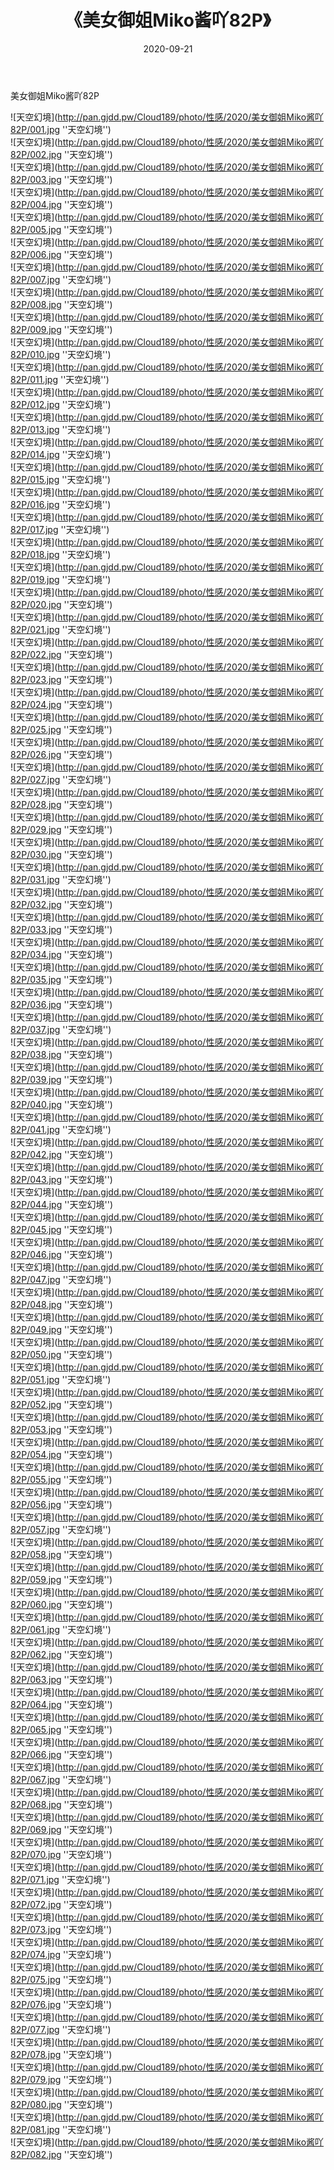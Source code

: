 ﻿---
layout: post
title:  《美女御姐Miko酱吖82P》
date:   2020-09-21
img: http://pan.gjdd.pw/Cloud189/photo/性感/2020/美女御姐Miko酱吖82P/000.jpg
categories: [美女, 性感, 泳衣]
---

美女御姐Miko酱吖82P



![天空幻境](http://pan.gjdd.pw/Cloud189/photo/性感/2020/美女御姐Miko酱吖82P/001.jpg ''天空幻境'') <br>
![天空幻境](http://pan.gjdd.pw/Cloud189/photo/性感/2020/美女御姐Miko酱吖82P/002.jpg ''天空幻境'') <br>
![天空幻境](http://pan.gjdd.pw/Cloud189/photo/性感/2020/美女御姐Miko酱吖82P/003.jpg ''天空幻境'') <br>
![天空幻境](http://pan.gjdd.pw/Cloud189/photo/性感/2020/美女御姐Miko酱吖82P/004.jpg ''天空幻境'') <br>
![天空幻境](http://pan.gjdd.pw/Cloud189/photo/性感/2020/美女御姐Miko酱吖82P/005.jpg ''天空幻境'') <br>
![天空幻境](http://pan.gjdd.pw/Cloud189/photo/性感/2020/美女御姐Miko酱吖82P/006.jpg ''天空幻境'') <br>
![天空幻境](http://pan.gjdd.pw/Cloud189/photo/性感/2020/美女御姐Miko酱吖82P/007.jpg ''天空幻境'') <br>
![天空幻境](http://pan.gjdd.pw/Cloud189/photo/性感/2020/美女御姐Miko酱吖82P/008.jpg ''天空幻境'') <br>
![天空幻境](http://pan.gjdd.pw/Cloud189/photo/性感/2020/美女御姐Miko酱吖82P/009.jpg ''天空幻境'') <br>
![天空幻境](http://pan.gjdd.pw/Cloud189/photo/性感/2020/美女御姐Miko酱吖82P/010.jpg ''天空幻境'') <br>
![天空幻境](http://pan.gjdd.pw/Cloud189/photo/性感/2020/美女御姐Miko酱吖82P/011.jpg ''天空幻境'') <br>
![天空幻境](http://pan.gjdd.pw/Cloud189/photo/性感/2020/美女御姐Miko酱吖82P/012.jpg ''天空幻境'') <br>
![天空幻境](http://pan.gjdd.pw/Cloud189/photo/性感/2020/美女御姐Miko酱吖82P/013.jpg ''天空幻境'') <br>
![天空幻境](http://pan.gjdd.pw/Cloud189/photo/性感/2020/美女御姐Miko酱吖82P/014.jpg ''天空幻境'') <br>
![天空幻境](http://pan.gjdd.pw/Cloud189/photo/性感/2020/美女御姐Miko酱吖82P/015.jpg ''天空幻境'') <br>
![天空幻境](http://pan.gjdd.pw/Cloud189/photo/性感/2020/美女御姐Miko酱吖82P/016.jpg ''天空幻境'') <br>
![天空幻境](http://pan.gjdd.pw/Cloud189/photo/性感/2020/美女御姐Miko酱吖82P/017.jpg ''天空幻境'') <br>
![天空幻境](http://pan.gjdd.pw/Cloud189/photo/性感/2020/美女御姐Miko酱吖82P/018.jpg ''天空幻境'') <br>
![天空幻境](http://pan.gjdd.pw/Cloud189/photo/性感/2020/美女御姐Miko酱吖82P/019.jpg ''天空幻境'') <br>
![天空幻境](http://pan.gjdd.pw/Cloud189/photo/性感/2020/美女御姐Miko酱吖82P/020.jpg ''天空幻境'') <br>
![天空幻境](http://pan.gjdd.pw/Cloud189/photo/性感/2020/美女御姐Miko酱吖82P/021.jpg ''天空幻境'') <br>
![天空幻境](http://pan.gjdd.pw/Cloud189/photo/性感/2020/美女御姐Miko酱吖82P/022.jpg ''天空幻境'') <br>
![天空幻境](http://pan.gjdd.pw/Cloud189/photo/性感/2020/美女御姐Miko酱吖82P/023.jpg ''天空幻境'') <br>
![天空幻境](http://pan.gjdd.pw/Cloud189/photo/性感/2020/美女御姐Miko酱吖82P/024.jpg ''天空幻境'') <br>
![天空幻境](http://pan.gjdd.pw/Cloud189/photo/性感/2020/美女御姐Miko酱吖82P/025.jpg ''天空幻境'') <br>
![天空幻境](http://pan.gjdd.pw/Cloud189/photo/性感/2020/美女御姐Miko酱吖82P/026.jpg ''天空幻境'') <br>
![天空幻境](http://pan.gjdd.pw/Cloud189/photo/性感/2020/美女御姐Miko酱吖82P/027.jpg ''天空幻境'') <br>
![天空幻境](http://pan.gjdd.pw/Cloud189/photo/性感/2020/美女御姐Miko酱吖82P/028.jpg ''天空幻境'') <br>
![天空幻境](http://pan.gjdd.pw/Cloud189/photo/性感/2020/美女御姐Miko酱吖82P/029.jpg ''天空幻境'') <br>
![天空幻境](http://pan.gjdd.pw/Cloud189/photo/性感/2020/美女御姐Miko酱吖82P/030.jpg ''天空幻境'') <br>
![天空幻境](http://pan.gjdd.pw/Cloud189/photo/性感/2020/美女御姐Miko酱吖82P/031.jpg ''天空幻境'') <br>
![天空幻境](http://pan.gjdd.pw/Cloud189/photo/性感/2020/美女御姐Miko酱吖82P/032.jpg ''天空幻境'') <br>
![天空幻境](http://pan.gjdd.pw/Cloud189/photo/性感/2020/美女御姐Miko酱吖82P/033.jpg ''天空幻境'') <br>
![天空幻境](http://pan.gjdd.pw/Cloud189/photo/性感/2020/美女御姐Miko酱吖82P/034.jpg ''天空幻境'') <br>
![天空幻境](http://pan.gjdd.pw/Cloud189/photo/性感/2020/美女御姐Miko酱吖82P/035.jpg ''天空幻境'') <br>
![天空幻境](http://pan.gjdd.pw/Cloud189/photo/性感/2020/美女御姐Miko酱吖82P/036.jpg ''天空幻境'') <br>
![天空幻境](http://pan.gjdd.pw/Cloud189/photo/性感/2020/美女御姐Miko酱吖82P/037.jpg ''天空幻境'') <br>
![天空幻境](http://pan.gjdd.pw/Cloud189/photo/性感/2020/美女御姐Miko酱吖82P/038.jpg ''天空幻境'') <br>
![天空幻境](http://pan.gjdd.pw/Cloud189/photo/性感/2020/美女御姐Miko酱吖82P/039.jpg ''天空幻境'') <br>
![天空幻境](http://pan.gjdd.pw/Cloud189/photo/性感/2020/美女御姐Miko酱吖82P/040.jpg ''天空幻境'') <br>
![天空幻境](http://pan.gjdd.pw/Cloud189/photo/性感/2020/美女御姐Miko酱吖82P/041.jpg ''天空幻境'') <br>
![天空幻境](http://pan.gjdd.pw/Cloud189/photo/性感/2020/美女御姐Miko酱吖82P/042.jpg ''天空幻境'') <br>
![天空幻境](http://pan.gjdd.pw/Cloud189/photo/性感/2020/美女御姐Miko酱吖82P/043.jpg ''天空幻境'') <br>
![天空幻境](http://pan.gjdd.pw/Cloud189/photo/性感/2020/美女御姐Miko酱吖82P/044.jpg ''天空幻境'') <br>
![天空幻境](http://pan.gjdd.pw/Cloud189/photo/性感/2020/美女御姐Miko酱吖82P/045.jpg ''天空幻境'') <br>
![天空幻境](http://pan.gjdd.pw/Cloud189/photo/性感/2020/美女御姐Miko酱吖82P/046.jpg ''天空幻境'') <br>
![天空幻境](http://pan.gjdd.pw/Cloud189/photo/性感/2020/美女御姐Miko酱吖82P/047.jpg ''天空幻境'') <br>
![天空幻境](http://pan.gjdd.pw/Cloud189/photo/性感/2020/美女御姐Miko酱吖82P/048.jpg ''天空幻境'') <br>
![天空幻境](http://pan.gjdd.pw/Cloud189/photo/性感/2020/美女御姐Miko酱吖82P/049.jpg ''天空幻境'') <br>
![天空幻境](http://pan.gjdd.pw/Cloud189/photo/性感/2020/美女御姐Miko酱吖82P/050.jpg ''天空幻境'') <br>
![天空幻境](http://pan.gjdd.pw/Cloud189/photo/性感/2020/美女御姐Miko酱吖82P/051.jpg ''天空幻境'') <br>
![天空幻境](http://pan.gjdd.pw/Cloud189/photo/性感/2020/美女御姐Miko酱吖82P/052.jpg ''天空幻境'') <br>
![天空幻境](http://pan.gjdd.pw/Cloud189/photo/性感/2020/美女御姐Miko酱吖82P/053.jpg ''天空幻境'') <br>
![天空幻境](http://pan.gjdd.pw/Cloud189/photo/性感/2020/美女御姐Miko酱吖82P/054.jpg ''天空幻境'') <br>
![天空幻境](http://pan.gjdd.pw/Cloud189/photo/性感/2020/美女御姐Miko酱吖82P/055.jpg ''天空幻境'') <br>
![天空幻境](http://pan.gjdd.pw/Cloud189/photo/性感/2020/美女御姐Miko酱吖82P/056.jpg ''天空幻境'') <br>
![天空幻境](http://pan.gjdd.pw/Cloud189/photo/性感/2020/美女御姐Miko酱吖82P/057.jpg ''天空幻境'') <br>
![天空幻境](http://pan.gjdd.pw/Cloud189/photo/性感/2020/美女御姐Miko酱吖82P/058.jpg ''天空幻境'') <br>
![天空幻境](http://pan.gjdd.pw/Cloud189/photo/性感/2020/美女御姐Miko酱吖82P/059.jpg ''天空幻境'') <br>
![天空幻境](http://pan.gjdd.pw/Cloud189/photo/性感/2020/美女御姐Miko酱吖82P/060.jpg ''天空幻境'') <br>
![天空幻境](http://pan.gjdd.pw/Cloud189/photo/性感/2020/美女御姐Miko酱吖82P/061.jpg ''天空幻境'') <br>
![天空幻境](http://pan.gjdd.pw/Cloud189/photo/性感/2020/美女御姐Miko酱吖82P/062.jpg ''天空幻境'') <br>
![天空幻境](http://pan.gjdd.pw/Cloud189/photo/性感/2020/美女御姐Miko酱吖82P/063.jpg ''天空幻境'') <br>
![天空幻境](http://pan.gjdd.pw/Cloud189/photo/性感/2020/美女御姐Miko酱吖82P/064.jpg ''天空幻境'') <br>
![天空幻境](http://pan.gjdd.pw/Cloud189/photo/性感/2020/美女御姐Miko酱吖82P/065.jpg ''天空幻境'') <br>
![天空幻境](http://pan.gjdd.pw/Cloud189/photo/性感/2020/美女御姐Miko酱吖82P/066.jpg ''天空幻境'') <br>
![天空幻境](http://pan.gjdd.pw/Cloud189/photo/性感/2020/美女御姐Miko酱吖82P/067.jpg ''天空幻境'') <br>
![天空幻境](http://pan.gjdd.pw/Cloud189/photo/性感/2020/美女御姐Miko酱吖82P/068.jpg ''天空幻境'') <br>
![天空幻境](http://pan.gjdd.pw/Cloud189/photo/性感/2020/美女御姐Miko酱吖82P/069.jpg ''天空幻境'') <br>
![天空幻境](http://pan.gjdd.pw/Cloud189/photo/性感/2020/美女御姐Miko酱吖82P/070.jpg ''天空幻境'') <br>
![天空幻境](http://pan.gjdd.pw/Cloud189/photo/性感/2020/美女御姐Miko酱吖82P/071.jpg ''天空幻境'') <br>
![天空幻境](http://pan.gjdd.pw/Cloud189/photo/性感/2020/美女御姐Miko酱吖82P/072.jpg ''天空幻境'') <br>
![天空幻境](http://pan.gjdd.pw/Cloud189/photo/性感/2020/美女御姐Miko酱吖82P/073.jpg ''天空幻境'') <br>
![天空幻境](http://pan.gjdd.pw/Cloud189/photo/性感/2020/美女御姐Miko酱吖82P/074.jpg ''天空幻境'') <br>
![天空幻境](http://pan.gjdd.pw/Cloud189/photo/性感/2020/美女御姐Miko酱吖82P/075.jpg ''天空幻境'') <br>
![天空幻境](http://pan.gjdd.pw/Cloud189/photo/性感/2020/美女御姐Miko酱吖82P/076.jpg ''天空幻境'') <br>
![天空幻境](http://pan.gjdd.pw/Cloud189/photo/性感/2020/美女御姐Miko酱吖82P/077.jpg ''天空幻境'') <br>
![天空幻境](http://pan.gjdd.pw/Cloud189/photo/性感/2020/美女御姐Miko酱吖82P/078.jpg ''天空幻境'') <br>
![天空幻境](http://pan.gjdd.pw/Cloud189/photo/性感/2020/美女御姐Miko酱吖82P/079.jpg ''天空幻境'') <br>
![天空幻境](http://pan.gjdd.pw/Cloud189/photo/性感/2020/美女御姐Miko酱吖82P/080.jpg ''天空幻境'') <br>
![天空幻境](http://pan.gjdd.pw/Cloud189/photo/性感/2020/美女御姐Miko酱吖82P/081.jpg ''天空幻境'') <br>
![天空幻境](http://pan.gjdd.pw/Cloud189/photo/性感/2020/美女御姐Miko酱吖82P/082.jpg ''天空幻境'') <br>